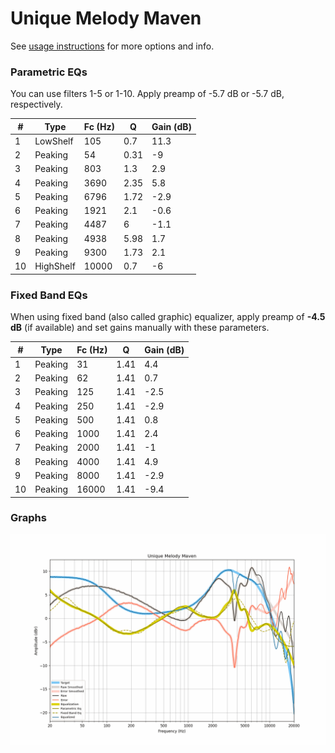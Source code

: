 # Unique Melody Maven
See [usage instructions](https://github.com/jaakkopasanen/AutoEq#usage) for more options and info.

### Parametric EQs
You can use filters 1-5 or 1-10. Apply preamp of -5.7 dB or -5.7 dB, respectively.

|   # | Type      |   Fc (Hz) |    Q |   Gain (dB) |
|-----|-----------|-----------|------|-------------|
|   1 | LowShelf  |       105 | 0.7  |        11.3 |
|   2 | Peaking   |        54 | 0.31 |        -9   |
|   3 | Peaking   |       803 | 1.3  |         2.9 |
|   4 | Peaking   |      3690 | 2.35 |         5.8 |
|   5 | Peaking   |      6796 | 1.72 |        -2.9 |
|   6 | Peaking   |      1921 | 2.1  |        -0.6 |
|   7 | Peaking   |      4487 | 6    |        -1.1 |
|   8 | Peaking   |      4938 | 5.98 |         1.7 |
|   9 | Peaking   |      9300 | 1.73 |         2.1 |
|  10 | HighShelf |     10000 | 0.7  |        -6   |

### Fixed Band EQs
When using fixed band (also called graphic) equalizer, apply preamp of **-4.5 dB** (if available) and set gains manually with these parameters.

|   # | Type    |   Fc (Hz) |    Q |   Gain (dB) |
|-----|---------|-----------|------|-------------|
|   1 | Peaking |        31 | 1.41 |         4.4 |
|   2 | Peaking |        62 | 1.41 |         0.7 |
|   3 | Peaking |       125 | 1.41 |        -2.5 |
|   4 | Peaking |       250 | 1.41 |        -2.9 |
|   5 | Peaking |       500 | 1.41 |         0.8 |
|   6 | Peaking |      1000 | 1.41 |         2.4 |
|   7 | Peaking |      2000 | 1.41 |        -1   |
|   8 | Peaking |      4000 | 1.41 |         4.9 |
|   9 | Peaking |      8000 | 1.41 |        -2.9 |
|  10 | Peaking |     16000 | 1.41 |        -9.4 |

### Graphs
![](./Unique%20Melody%20Maven.png)
